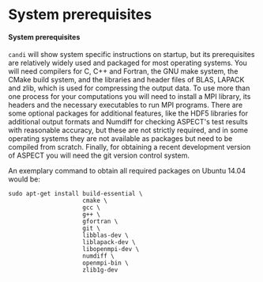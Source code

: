 
# System prerequisites

#### System prerequisites

`candi` will show system specific instructions on startup, but its
prerequisites are relatively widely used and packaged for most operating
systems. You will need compilers for C, C++ and Fortran, the GNU make system,
the CMake build system, and the libraries and header files of BLAS, LAPACK and
zlib, which is used for compressing the output data. To use more than one
process for your computations you will need to install a MPI library, its
headers and the necessary executables to run MPI programs. There are some
optional packages for additional features, like the HDF5 libraries for
additional output formats and Numdiff for checking
ASPECT's test results with reasonable accuracy,
but these are not strictly required, and in some operating systems they are
not available as packages but need to be compiled from scratch. Finally, for
obtaining a recent development version of
ASPECT you will need the git version control system.

An exemplary command to obtain all required packages on Ubuntu 14.04 would be:

    sudo apt-get install build-essential \
                         cmake \
                         gcc \
                         g++ \
                         gfortran \
                         git \
                         libblas-dev \
                         liblapack-dev \
                         libopenmpi-dev \
                         numdiff \
                         openmpi-bin \
                         zlib1g-dev
